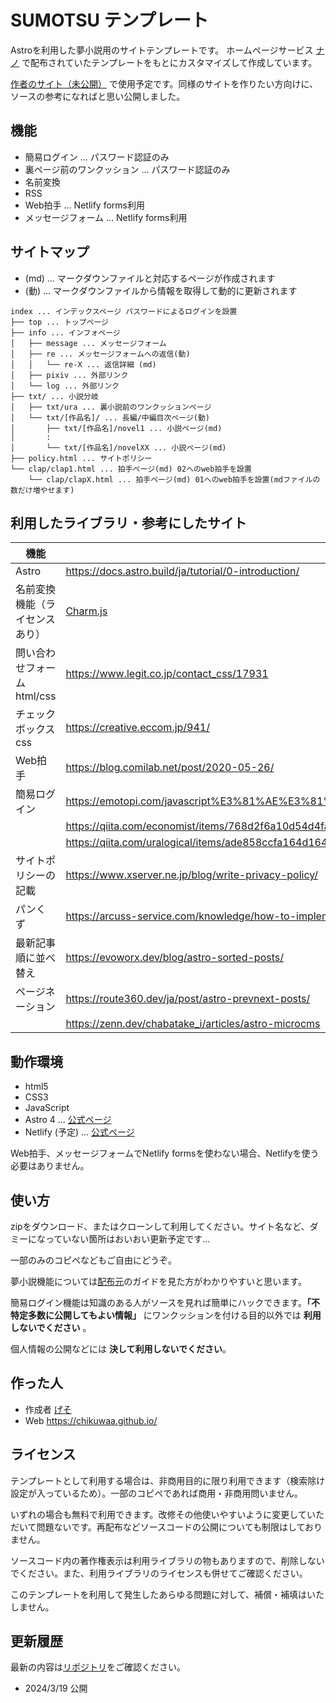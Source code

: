 # SUMOTSU テンプレート

Astroを利用した夢小説用のサイトテンプレートです。
ホームページサービス [ナノ](https://nanos.jp/) で配布されていたテンプレートをもとにカスタマイズして作成しています。

[作者のサイト（未公開）](#) で使用予定です。同様のサイトを作りたい方向けに、ソースの参考になればと思い公開しました。

## 機能

* 簡易ログイン ... パスワード認証のみ
* 裏ページ前のワンクッション ... パスワード認証のみ
* 名前変換
* RSS
* Web拍手 ... Netlify forms利用
* メッセージフォーム ... Netlify forms利用

## サイトマップ
* (md) ... マークダウンファイルと対応するページが作成されます
* (動) ... マークダウンファイルから情報を取得して動的に更新されます

```
index ... インデックスページ パスワードによるログインを設置
├── top ... トップページ
├── info ... インフォページ
│   ├── message ... メッセージフォーム
│   ├── re ... メッセージフォームへの返信(動)
│   │   └── re-X ... 返信詳細 (md)
│   ├── pixiv ... 外部リンク
│   └── log ... 外部リンク
├── txt/ ... 小説分岐
│   ├── txt/ura ... 裏小説前のワンクッションページ
│   └── txt/[作品名]/ ... 長編/中編目次ページ(動)
│       ├── txt/[作品名]/novel1 ... 小説ページ(md)
│       :
│       └── txt/[作品名]/novelXX ... 小説ページ(md)
├── policy.html ... サイトポリシー
└── clap/clap1.html ... 拍手ページ(md) 02へのweb拍手を設置
    └── clap/clapX.html ... 拍手ページ(md) 01へのweb拍手を設置(mdファイルの数だけ増やせます)
```

## 利用したライブラリ・参考にしたサイト

| 機能    | 参考先                                                 |
| ------- | ----------------------------------------------------- |
| Astro   | https://docs.astro.build/ja/tutorial/0-introduction/  |
| 名前変換機能（ライセンスあり） | [Charm.js](https://lanama.net/scripts/charm/) |
| 問い合わせフォームhtml/css | https://www.legit.co.jp/contact_css/17931 |
| チェックボックスcss | https://creative.eccom.jp/941/ |
| Web拍手 | https://blog.comilab.net/post/2020-05-26/ |
| 簡易ログイン | https://emotopi.com/javascript%E3%81%AE%E3%81%BF%E3%81%A7%E3%83%AD%E3%82%B0%E3%82%A4%E3%83%B3%E7%94%BB%E9%9D%A2%E3%82%92%E4%BD%9C%E6%88%90%E3%81%99%E3%82%8B%E6%96%B9%E6%B3%95%E3%80%90%E7%B0%A1%E5%8D%98%E3%82%B3%E3%83%94/ |
|  | https://qiita.com/economist/items/768d2f6a10d54d4fa39f |
|  | https://qiita.com/uralogical/items/ade858ccfa164d164a3b |
| サイトポリシーの記載 | https://www.xserver.ne.jp/blog/write-privacy-policy/ |
| パンくず | https://arcuss-service.com/knowledge/how-to-implement-breadcrumb.html |
| 最新記事順に並べ替え | https://evoworx.dev/blog/astro-sorted-posts/ |
| ページネーション | https://route360.dev/ja/post/astro-prevnext-posts/ |
|  | https://zenn.dev/chabatake_i/articles/astro-microcms |

## 動作環境

* html5
* CSS3
* JavaScript
* Astro 4 ... [公式ページ](https://docs.astro.build/ja/getting-started/)
* Netlify (予定) ... [公式ページ](https://docs.netlify.com/)

Web拍手、メッセージフォームでNetlify formsを使わない場合、Netlifyを使う必要はありません。

## 使い方

zipをダウンロード、またはクローンして利用してください。サイト名など、ダミーになっていない箇所はおいおい更新予定です...

一部のみのコピペなどもご自由にどうぞ。

夢小説機能については[配布元](https://lanama.net/scripts/charm/)のガイドを見た方がわかりやすいと思います。


簡易ログイン機能は知識のある人がソースを見れば簡単にハックできます。**「不特定多数に公開してもよい情報」** にワンクッションを付ける目的以外では **利用しないでください** 。

個人情報の公開などには **決して利用しないでください**。

## 作った人

* 作成者 [げそ](https://github.com/chikuwaa)
* Web https://chikuwaa.github.io/
<!-- * OFUSE -->

## ライセンス

テンプレートとして利用する場合は、非商用目的に限り利用できます（検索除け設定が入っているため）。一部のコピペであれば商用・非商用問いません。

いずれの場合も無料で利用できます。改修その他使いやすいように変更していただいて問題ないです。再配布などソースコードの公開についても制限はしておりません。

ソースコード内の著作権表示は利用ライブラリの物もありますので、削除しないでください。また、利用ライブラリのライセンスも併せてご確認ください。

このテンプレートを利用して発生したあらゆる問題に対して、補償・補填はいたしません。

## 更新履歴

最新の内容は[リポジトリ](https://github.com/chikuwaa/sumotsu_a)をご確認ください。

- 2024/3/19 公開